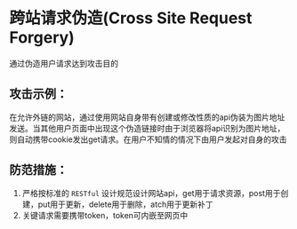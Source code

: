 # 跨站请求伪造(Cross Site Request Forgery)

通过伪造用户请求达到攻击目的

## 攻击示例：
在允许外链的网站，通过使用网站自身带有创建或修改性质的api伪装为图片地址发送。当其他用户页面中出现这个伪造链接时由于浏览器将api识别为图片地址，则自动携带cookie发出get请求。在用户不知情的情况下由用户发起对自身的攻击

## 防范措施：
1. 严格按标准的 `RESTful` 设计规范设计网站api，get用于请求资源，post用于创建，put用于更新，delete用于删除，atch用于更新补丁
1. 关键请求需要携带token，token可内嵌至网页中
